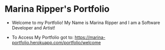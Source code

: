 # Marina Ripper's Portfolio

- Welcome to my Portfolio! My Name is Marina Ripper and I am a Software Developer and Artist!

- To Access My Portfolio got to: https://marina-portfolio.herokuapp.com/portfolio/welcome

